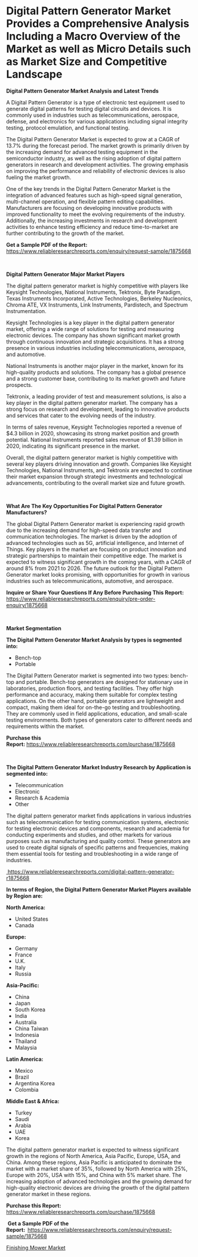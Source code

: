 <p><h1>Digital Pattern Generator Market Provides a Comprehensive Analysis Including a Macro Overview of the Market as well as Micro Details such as Market Size and Competitive Landscape</h1></p><p><strong>Digital Pattern Generator Market Analysis and Latest Trends</strong></p>
<p><p>A Digital Pattern Generator is a type of electronic test equipment used to generate digital patterns for testing digital circuits and devices. It is commonly used in industries such as telecommunications, aerospace, defense, and electronics for various applications including signal integrity testing, protocol emulation, and functional testing.</p><p>The Digital Pattern Generator Market is expected to grow at a CAGR of 13.7% during the forecast period. The market growth is primarily driven by the increasing demand for advanced testing equipment in the semiconductor industry, as well as the rising adoption of digital pattern generators in research and development activities. The growing emphasis on improving the performance and reliability of electronic devices is also fueling the market growth.</p><p>One of the key trends in the Digital Pattern Generator Market is the integration of advanced features such as high-speed signal generation, multi-channel operation, and flexible pattern editing capabilities. Manufacturers are focusing on developing innovative products with improved functionality to meet the evolving requirements of the industry. Additionally, the increasing investments in research and development activities to enhance testing efficiency and reduce time-to-market are further contributing to the growth of the market.</p></p>
<p><strong>Get a Sample PDF of the Report:&nbsp;</strong> <a href="https://www.reliableresearchreports.com/enquiry/request-sample/1875668">https://www.reliableresearchreports.com/enquiry/request-sample/1875668</a></p>
<p>&nbsp;</p>
<p><strong>Digital Pattern Generator Major Market Players</strong></p>
<p><p>The digital pattern generator market is highly competitive with players like Keysight Technologies, National Instruments, Tektronix, Byte Paradigm, Texas Instruments Incorporated, Active Technologies, Berkeley Nucleonics, Chroma ATE, VX Instruments, Link Instruments, Pardistech, and Spectrum Instrumentation.</p><p>Keysight Technologies is a key player in the digital pattern generator market, offering a wide range of solutions for testing and measuring electronic devices. The company has shown significant market growth through continuous innovation and strategic acquisitions. It has a strong presence in various industries including telecommunications, aerospace, and automotive.</p><p>National Instruments is another major player in the market, known for its high-quality products and solutions. The company has a global presence and a strong customer base, contributing to its market growth and future prospects.</p><p>Tektronix, a leading provider of test and measurement solutions, is also a key player in the digital pattern generator market. The company has a strong focus on research and development, leading to innovative products and services that cater to the evolving needs of the industry.</p><p>In terms of sales revenue, Keysight Technologies reported a revenue of $4.3 billion in 2020, showcasing its strong market position and growth potential. National Instruments reported sales revenue of $1.39 billion in 2020, indicating its significant presence in the market.</p><p>Overall, the digital pattern generator market is highly competitive with several key players driving innovation and growth. Companies like Keysight Technologies, National Instruments, and Tektronix are expected to continue their market expansion through strategic investments and technological advancements, contributing to the overall market size and future growth.</p></p>
<p>&nbsp;</p>
<p><strong>What Are The Key Opportunities For Digital Pattern Generator Manufacturers?</strong></p>
<p><p>The global Digital Pattern Generator market is experiencing rapid growth due to the increasing demand for high-speed data transfer and communication technologies. The market is driven by the adoption of advanced technologies such as 5G, artificial intelligence, and Internet of Things. Key players in the market are focusing on product innovation and strategic partnerships to maintain their competitive edge. The market is expected to witness significant growth in the coming years, with a CAGR of around 8% from 2021 to 2026. The future outlook for the Digital Pattern Generator market looks promising, with opportunities for growth in various industries such as telecommunications, automotive, and aerospace.</p></p>
<p><strong>Inquire or Share Your Questions If Any Before Purchasing This Report:</strong> <a href="https://www.reliableresearchreports.com/enquiry/pre-order-enquiry/1875668">https://www.reliableresearchreports.com/enquiry/pre-order-enquiry/1875668</a></p>
<p>&nbsp;</p>
<p><strong>Market Segmentation</strong></p>
<p><strong>The Digital Pattern Generator Market Analysis by types is segmented into:</strong></p>
<p><ul><li>Bench-top</li><li>Portable</li></ul></p>
<p><p>The Digital Pattern Generator market is segmented into two types: bench-top and portable. Bench-top generators are designed for stationary use in laboratories, production floors, and testing facilities. They offer high performance and accuracy, making them suitable for complex testing applications. On the other hand, portable generators are lightweight and compact, making them ideal for on-the-go testing and troubleshooting. They are commonly used in field applications, education, and small-scale testing environments. Both types of generators cater to different needs and requirements within the market.</p></p>
<p><strong>Purchase this Report:&nbsp;</strong><a href="https://www.reliableresearchreports.com/purchase/1875668">https://www.reliableresearchreports.com/purchase/1875668</a></p>
<p>&nbsp;</p>
<p><strong>The Digital Pattern Generator Market Industry Research by Application is segmented into:</strong></p>
<p><ul><li>Telecommunication</li><li>Electronic</li><li>Research & Academia</li><li>Other</li></ul></p>
<p><p>The digital pattern generator market finds applications in various industries such as telecommunication for testing communication systems, electronic for testing electronic devices and components, research and academia for conducting experiments and studies, and other markets for various purposes such as manufacturing and quality control. These generators are used to create digital signals of specific patterns and frequencies, making them essential tools for testing and troubleshooting in a wide range of industries.</p></p>
<p><a href="https://www.reliableresearchreports.com/digital-pattern-generator-r1875668">&nbsp;https://www.reliableresearchreports.com/digital-pattern-generator-r1875668</a></p>
<p><strong>In terms of Region, the Digital Pattern Generator Market Players available by Region are:</strong></p>
<p>
    <p> <strong> North America: </strong>
        <ul>
            <li>United States</li>
            <li>Canada</li>
        </ul>
        </p> 
    <p> <strong> Europe: </strong>
        <ul>
            <li>Germany</li>
            <li>France</li>
            <li>U.K.</li>
            <li>Italy</li>
            <li>Russia</li>
        </ul>
        </p> 
    <p> <strong> Asia-Pacific: </strong>
        <ul>
            <li>China</li>
            <li>Japan</li>
            <li>South Korea</li>
            <li>India</li>
            <li>Australia</li>
            <li>China Taiwan</li>
            <li>Indonesia</li>
            <li>Thailand</li>
            <li>Malaysia</li>
        </ul>
        </p> 
    <p> <strong> Latin America: </strong>
        <ul>
            <li>Mexico</li>
            <li>Brazil</li>
            <li>Argentina Korea</li>
            <li>Colombia</li>
        </ul>
        </p> 
    <p> <strong> Middle East & Africa: </strong>
        <ul>
            <li>Turkey</li>
            <li>Saudi</li>
            <li>Arabia</li>
            <li>UAE</li>
            <li>Korea</li>
        </ul>
    </p>
    </p>
<p><p>The digital pattern generator market is expected to witness significant growth in the regions of North America, Asia Pacific, Europe, USA, and China. Among these regions, Asia Pacific is anticipated to dominate the market with a market share of 35%, followed by North America with 25%, Europe with 20%, USA with 15%, and China with 5% market share. The increasing adoption of advanced technologies and the growing demand for high-quality electronic devices are driving the growth of the digital pattern generator market in these regions.</p></p>
<p><strong>Purchase this Report: </strong><a href="https://www.reliableresearchreports.com/purchase/1875668">https://www.reliableresearchreports.com/purchase/1875668</a></p>
<p>&nbsp;<strong>Get a Sample PDF of the Report:&nbsp;&nbsp;</strong><a href="https://www.reliableresearchreports.com/enquiry/request-sample/1875668">https://www.reliableresearchreports.com/enquiry/request-sample/1875668</a></p>
<p><strong></strong></p>
<p><p><a href="https://medium.com/@parelledillard62/finishing-mower-market-size-and-market-trends-complete-industry-overview-2024-to-2031-8c049ec2d6d3">Finishing Mower Market</a></p></p>